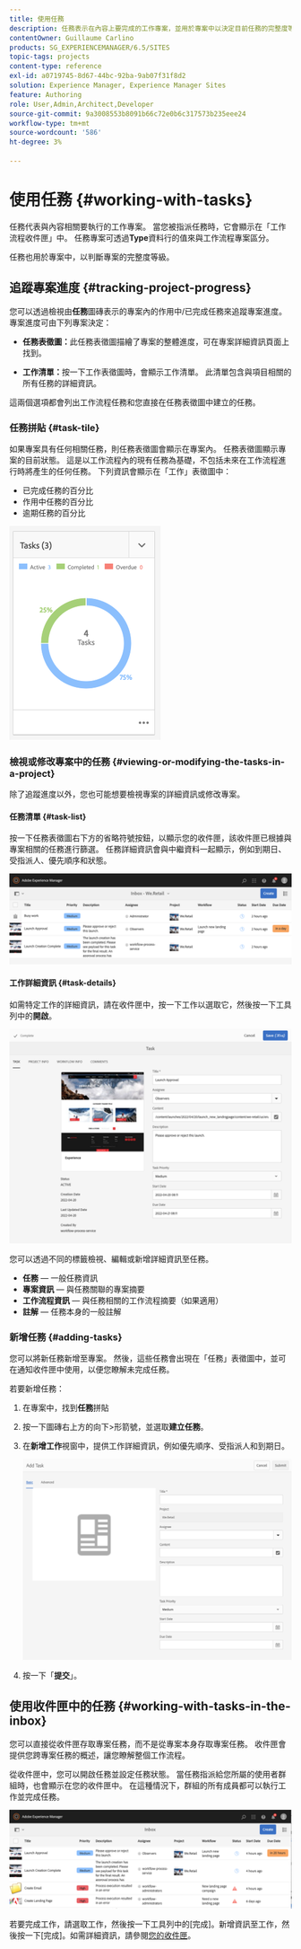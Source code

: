```yaml
---
title: 使用任務
description: 任務表示在內容上要完成的工作專案，並用於專案中以決定目前任務的完整度等級
contentOwner: Guillaume Carlino
products: SG_EXPERIENCEMANAGER/6.5/SITES
topic-tags: projects
content-type: reference
exl-id: a0719745-8d67-44bc-92ba-9ab07f31f8d2
solution: Experience Manager, Experience Manager Sites
feature: Authoring
role: User,Admin,Architect,Developer
source-git-commit: 9a3008553b8091b66c72e0b6c317573b235eee24
workflow-type: tm+mt
source-wordcount: '586'
ht-degree: 3%

---
```



# 使用任務 {#working-with-tasks}

任務代表與內容相關要執行的工作專案。 當您被指派任務時，它會顯示在「工作流程收件匣」中。 任務專案可透過&#x200B;**Type**&#x200B;資料行的值來與工作流程專案區分。

任務也用於專案中，以判斷專案的完整度等級。

## 追蹤專案進度 {#tracking-project-progress}

您可以透過檢視由&#x200B;**任務**&#x200B;圖磚表示的專案內的作用中/已完成任務來追蹤專案進度。 專案進度可由下列專案決定：

* **任務表徵圖：**&#x200B;此任務表徵圖描繪了專案的整體進度，可在專案詳細資訊頁面上找到。

* **工作清單：**&#x200B;按一下工作表徵圖時，會顯示工作清單。 此清單包含與項目相關的所有任務的詳細資訊。

這兩個選項都會列出工作流程任務和您直接在任務表徵圖中建立的任務。

### 任務拼貼 {#task-tile}

如果專案具有任何相關任務，則任務表徵圖會顯示在專案內。 任務表徵圖顯示專案的目前狀態。 這是以工作流程內的現有任務為基礎，不包括未來在工作流程進行時將產生的任何任務。 下列資訊會顯示在「工作」表徵圖中：

* 已完成任務的百分比
* 作用中任務的百分比
* 逾期任務的百分比

![任務拼貼](assets/project-tile-tasks.png)

### 檢視或修改專案中的任務 {#viewing-or-modifying-the-tasks-in-a-project}

除了追蹤進度以外，您也可能想要檢視專案的詳細資訊或修改專案。

#### 任務清單 {#task-list}

按一下任務表徵圖右下方的省略符號按鈕，以顯示您的收件匣，該收件匣已根據與專案相關的任務進行篩選。 任務詳細資訊會與中繼資料一起顯示，例如到期日、受指派人、優先順序和狀態。

![專案任務收件匣](assets/project-tasks.png)

#### 工作詳細資訊 {#task-details}

如需特定工作的詳細資訊，請在收件匣中，按一下工作以選取它，然後按一下工具列中的&#x200B;**開啟**。

![任務詳細資料](assets/project-task-detail.png)

您可以透過不同的標籤檢視、編輯或新增詳細資訊至任務。

* **任務** — 一般任務資訊
* **專案資訊** — 與任務關聯的專案摘要
* **工作流程資訊** — 與任務相關的工作流程摘要（如果適用）
* **註解** — 任務本身的一般註解

### 新增任務 {#adding-tasks}

您可以將新任務新增至專案。 然後，這些任務會出現在「任務」表徵圖中，並可在通知收件匣中使用，以便您瞭解未完成任務。

若要新增任務：

1. 在專案中，找到&#x200B;**任務**&#x200B;拼貼
1. 按一下圖磚右上方的向下>形箭號，並選取&#x200B;**建立任務**。
1. 在&#x200B;**新增工作**&#x200B;視窗中，提供工作詳細資訊，例如優先順序、受指派人和到期日。

   ![正在新增工作](assets/project-add-task.png)

1. 按一下「**提交**」。

## 使用收件匣中的任務 {#working-with-tasks-in-the-inbox}

您可以直接從收件匣存取專案任務，而不是從專案本身存取專案任務。 收件匣會提供您跨專案任務的概述，讓您瞭解整個工作流程。

從收件匣中，您可以開啟任務並設定任務狀態。 當任務指派給您所屬的使用者群組時，也會顯示在您的收件匣中。 在這種情況下，群組的所有成員都可以執行工作並完成任務。

![收件匣](assets/project-inbox.png)

若要完成工作，請選取工作，然後按一下工具列中的[完成]。 **&#x200B;**&#x200B;新增資訊至工作，然後按一下[完成]。**&#x200B;** 如需詳細資訊，請參閱[您的收件匣](/help/sites-authoring/inbox.md)。
